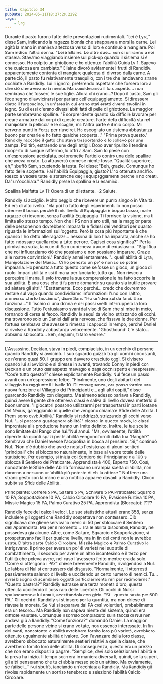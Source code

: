 ```yaml
---
title: Capitolo 34
pubDate: 2024-05-11T18:27:29.229Z
tags:
    - lrg
---
```


Durante il pasto furono fatte delle presentazioni rudimentali.
"Lei è Lyra," disse Sam, indicando la ragazza bionda che strappava a morsi la carne. Lei agitò la mano in maniera altezzosa verso di loro e continuò a mangiare. Poi Sam indicò l'altra donna. "Lei è Ellaine. Le altre due... non si uniranno a noi stasera. Stavamo viaggiando insieme sul pick-up quando il sistema si è connesso. Ho colpito un ghiottone e ho ottenuto l'abilità Guida Lv 1. Sapevo che qualcosa era cambiato."
Ellaine divorò avidamente i frutti di Randidly, apparentemente contenta di mangiare qualcosa di diverso dalla carne. A parte ciò, il pasto fu relativamente tranquillo, con i tre che lanciavano strane occhiate a Randidly. Lui li ignorò, preferendo aspettare che fossero loro a dire ciò che avevano in mente. Ma considerando il loro aspetto... non sembrava che fossero le sue figlie. Allora chi erano...?
Dopo il pasto, Sam gli fece segno di avvicinarsi per parlare dell'equipaggiamento. Si diressero dietro il furgoncino, in un'area in cui erano stati eretti diversi tavolini in legno. Su di essi c'erano diversi abiti fatti di pelle di ghiottone. La maggior parte sembravano spalline.
"È sorprendente quanto sia difficile lavorare per creare armature dai corpi di queste creature. Parte della difficoltà sta nel manipolare la pelliccia e le scaglie, ma l'altra parte è il mio corpo. Mi servono punti in Forza per riuscirci. Ho escogitato un sistema abbastanza buono per crearle e ho fatto qualche scoperta..."
"Prima prova questo." Randidly raccolse il gatto che stava trasportando e lo sollevò per una zampa. Poi tirò, estraendo uno degli artigli. Dopo aver ripulito il tendine ricoperto di sangue raffermo, lo offrì a Sam.
Sam lo prese con un'espressione accigliata, poi premette l'artiglio contro una delle spalline che aveva creato. La attraversò come se niente fosse.
"Qualità superiore, eh," sbuffò Sam, scuotendo la testa. Poi disse: "Beh, grazie. Comunque ho fatto delle scoperte. Hai l'abilità Equipaggia, giusto? L'ho ottenuta anch'io. Riesco a vedere tutte le statistiche degli equipaggiamenti perché li ho creati. Da' un'occhiata."
Randidly prese la spallina e la esaminò.

Spallina Malfatta Lv 11: Opera di un dilettante. +2 Salute.

Randidly si accigliò. Molto peggio che ricevere un punto singolo in Vitalità. Ed era di alto livello.
"Ma poi ho fatto degli esperimenti. Io non posso ottenere il bonus perché il mio livello di Equipaggia è troppo basso, ma le ragazze ci riescono, senza l'abilità Equipaggia. Ti fornisce la visione, ma ti limita allo stesso tempo. Non che i PS non siano utili, ma la maggior parte delle persone non dovrebbero impararla e fidarsi dei venditori per quanto riguarda le informazioni sull'oggetto. Però la cosa più importante è che quando l'ho detto alle ragazze... nessuna di loro l'ha imparata, anche se ho fatto indossare quella roba a tutte per ore. Capisci cosa significa?"
Per la primissima volta, la voce di Sam conteneva tracce di entusiasmo. "Significa che noi influenziamo ciò che possiamo e non possiamo imparare. Grazie alle nostre convinzioni."
Randidly annuì lentamente. "...quell'abilità di Lyra, Manipolazione del Mana... Ci ho pensato un po' e non so se potrei impararla. Ho pensato a tutto questo come se fosse un gioco, un gioco di ruolo. Impari abilità e usi il mana per lanciarle, tutto qui. Non riesco a percepire il mana. Il solo trovare la sua comprensione le ha fatto scoprire la sua abilità. È una cosa che ti fa porre domande su quanto sia inutile provare ad aiutare gli altri."
"Esattamente. Ecco perché... credo che dovremmo restare sul vago quando condividiamo informazioni l'uno con l'altro, ammesso che lo facciamo", disse Sam. "Ho un'idea sul da farsi. E se funziona..."
Il fischio di una donna e dei passi svelti interruppero la loro discussione. Tutto l'entusiasmo svanì dal viso di Sam che si mise in moto, tornando di corsa al fuoco. Randidly lo seguì da vicino, strizzando gli occhi, ma trovarono solo un Daniel dall'aria nervosa, che fissava le due donne.
Per fortuna sembrava che avessero rimesso i cappucci in tempo, perché Daniel si rivolse a Randidly abbastanza velocemente.
"Ghosthound! C'è stato... abbiamo sbloccato... Beh, seguimi, ti farò vedere."
****
L'Assassino, Decklan, stava in piedi, compiaciuto, in un cerchio di persone quando Randidly si avvicinò. Il suo sguardo guizzò tra gli uomini circostanti, ce n'erano quasi 50. Il gruppo era davvero cresciuto oggi. Si divisero quando lui si avvicinò e si diresse in avanti, trovando Donny in piedi con Decklan e un bruto dall'aspetto malvagio e dagli occhi spenti e inespressivi.
"Cos'è tutto questo?" chiese esplicitamente Randidly.
Nul fece un passo avanti con un'espressione felice. "Finalmente, uno degli abitanti del villaggio ha raggiunto il Livello 10. Di conseguenza, ora posso fornire una nuova funzione al Villaggio dei Principianti e... agli altri ospiti," disse guardando Randidly con disgusto.
Ma almeno adesso parlava a Randidly, quindi avere lì gente che otteneva classi e saliva di livello doveva metterlo di buon umore.
"I giocatori possono utilizzarmi per trasportarsi in parti lontane del Nexus, gareggiando in quelle che vengono chiamate Sfide delle Abilità. I Premi sono ovvi: Abilità."
Randidly si raddrizzò, strizzando gli occhi verso Nul. "...si possono guadagnare abilità?"
classe: in questo modo, le classi improntate alla produzione hanno un limite definito. Inoltre, le tue scelte sono limitate dal Rango che hai."Nul annuì. "Ma, ovviamente, l'utilità dipende da quanti spazi per le abilità vengono forniti dalla tua
"Ranghi?" Sembrava che Daniel avesse l'acquolina in bocca al pensiero.
“Sì,” continuò Nul. "Non c'è dubbio che avrete notato l'esistenza di alcuni sentieri 'principali' che si bloccano naturalmente, in base al valore totale delle statistiche. Per esempio, si inizia col Sentiero del Principiante e a 100 si sblocca il Sentiero del Praticante. Apprendista è 400, Esperto 750. Così, nonostante le Sfide delle Abilità forniscano un'ampia scelta di abilità, non daranno a nessuno un'abilità più potente di chi la ottiene."
Nul fece uno strano gesto con la mano e una notifica apparve davanti a Randidly. Cliccò subito su Sfide delle Abilità.

Principiante: Correre 5 PA, Saltare 5 PA, Schivare 5 PA
Praticante: Squarcio 10 PA, Sopportazione 10 PA, Calcio Circolare 10 PA, Evasione Furtiva 10 PA, Missile Magico 15 PA, Palmo Curativo 25 PA.
Apprendista (Bloccato): ????

Randidly fece dei calcoli veloci. Le sue statistiche attuali erano 358, senza includere gli oggetti che Randidly sospettava non contassero. Ciò significava che gliene servivano meno di 50 per sbloccare il Sentiero dell'Apprendista. Ma per il momento...
Tra le abilità disponibili, Randidly ne possedeva già alcune. Altre, come Saltare, Squarcio e Sopportazione, si prospettavano facili per qualche livello, ma in fin dei conti non le avrebbe usate. D'altra parte Calcio Circolare, Missile Magico e Palmo Curativo lo intrigavano. Il primo per avere un po' di varietà nel suo stile di combattimento, il secondo per avere un altro incantesimo e il terzo per l'utilità che poteva avere, nel caso l'avessero ferito mentre era da solo.
"Come si ottengono i PA?" chiese brevemente Randidly, rivolgendosi a Nul.
Le labbra di Nul si contrassero dal disgusto. "Normalmente, li otterresti passivamente salendo di livello e uccidendo un certo numero di nemici. Tu... avrai bisogno di scambiare oggetti particolarmente rari per racimolarne."
"Questo basterà?" Randidly estrasse una terza moneta d'oro, questa ottenuta uccidendo il boss raro delle lucertole. Gli occhi di Nul si spalancarono e lui annuì, accettandola con gioia.
"Sì... questa basta per 500 PA." Gli occhi di Randidly si strinsero per la quantità, ma non chiese di riavere la moneta. Se Nul si separava dai PA così volentieri, probabilmente era un tesoro...
Ma Randidly non sapeva niente del sistema, quindi era difficile valutare.  Comunque il sorriso compiaciuto sulla faccia di Nul non andava giù a Randidly.
"Come funziona?" domandò Daniel. La maggior parte delle persone vicine si erano voltate, non essendo interessate. In fin dei conti, nonostante le abilità avrebbero fornito loro più varietà, avrebbero ottenuto ugualmente abilità di valore. Con l'avanzare della loro classe, avrebbero sbloccato naturalmente sentieri relativi a quella classe, che avrebbero fornito loro delle abilità. Di conseguenza, questo era un prezzo che non erano disposti a pagare.
"Semplice, devi solo selezionare l'abilità e la prova ha inizio. Il tempo scorrerà in maniera diversa lì, quindi, se la superi, gli altri penseranno che tu ci abbia messo solo un attimo. Ma ovviamente, se fallisci..." Nul sbuffò, lanciando un'occhiata a Randidly.
Ma Randidly gli rivolse rapidamente un sorriso tenebroso e selezionò l'abilità Calcio Circolare.





